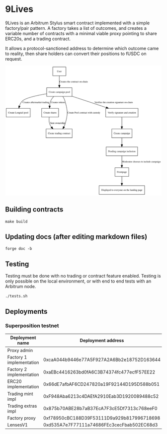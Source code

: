 
# 9Lives

9Lives is an Arbitrum Stylus smart contract implemented with a simple factory/pair
pattern. A factory takes a list of outcomes, and creates a variable number of contracts
with a minimal viable proxy pointing to share ERC20s, and a trading contract.

It allows a protocol-sanctioned address to determine which outcome came to reality,
then share holders can convert their positions to fUSDC on request.

![Diagram of the system](diagram.svg)

## Building contracts

	make build

## Updating docs (after editing markdown files)

	forge doc -b

## Testing

Testing must be done with no trading or contract feature enabled. Testing is only possible
on the local environment, or with end to end tests with an Arbitrum node.

	./tests.sh

## Deployments

### Superposition testnet

|      Deployment name     |              Deployment address            |
|--------------------------|--------------------------------------------|
| Proxy admin              |  |
| Factory 1 implementation | 0xcaA044b9446e77A5F927A2A6Bb2e18752D163644 |
| Factory 2 implementation | 0xaEBc4416263bd0fA6C3B74374fc477ecfF57EE22 |
| ERC20 implementation     | 0x66dE7afbAF6CD247820a19F92144D195D588b051 |
| Trading mint impl        | 0xF948Aba6213c4DAEfA2910Eab3D1920089488c52 |
| Trading extras impl      | 0x875b70ABE28b7aB37EcA7F3cE5Df7313c768eeF0 |
| Factory proxy            | 0xf78950cBC188D39F53111D9a929b817996718698 |
| LensesV1                 | 0xd535A7e7F77111a74686FEc3cecFbab502EC68d3 |
